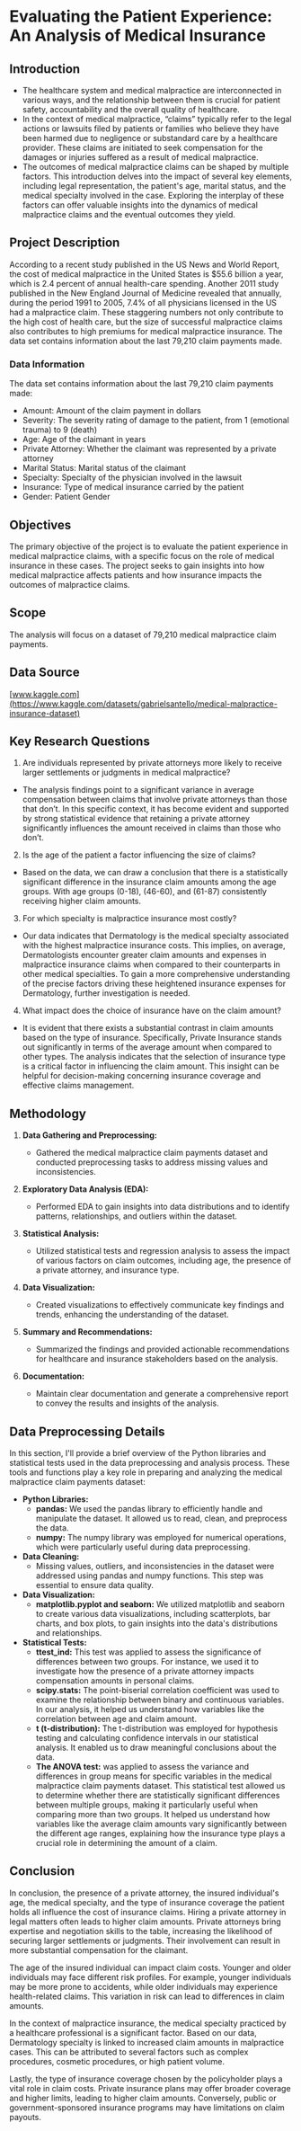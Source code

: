 
# Evaluating the Patient Experience: An Analysis of Medical Insurance
## Introduction 
- The healthcare system and medical malpractice are interconnected in various ways, and the relationship between them is crucial for patient safety, accountability and the overall quality of healthcare.
- In the context of medical malpractice, “claims” typically refer to the legal actions or lawsuits filed by patients or families who believe they have been harmed due to negligence or substandard care by a healthcare provider. These claims are initiated to seek compensation for the damages or injuries suffered as a result of medical malpractice.
- The outcomes of medical malpractice claims can be shaped by multiple factors. This introduction delves into the impact of several key elements, including legal representation, the patient's age, marital status, and the medical specialty involved in the case. Exploring the interplay of these factors can offer valuable insights into the dynamics of medical malpractice claims and the eventual outcomes they yield.
## Project Description
According to a recent study published in the US News and World Report, the cost of medical malpractice in the United States is $55.6 billion a year, which is 2.4 percent of annual health-care spending. Another 2011 study published in the New England Journal of Medicine revealed that annually, during the period 1991 to 2005, 7.4% of all physicians licensed in the US had a malpractice claim. These staggering numbers not only contribute to the high cost of health care, but the size of successful malpractice claims also contributes to high premiums for medical malpractice insurance. The data set contains information about the last 79,210 claim payments made.

### Data Information
The data set contains information about the last 79,210 claim payments made:
- Amount: Amount of the claim payment in dollars
- Severity: The severity rating of damage to the patient, from 1 (emotional trauma) to 9 (death)
- Age: Age of the claimant in years
- Private Attorney: Whether the claimant was represented by a private attorney
- Marital Status: Marital status of the claimant
- Specialty: Specialty of the physician involved in the lawsuit
- Insurance: Type of medical insurance carried by the patient
- Gender: Patient Gender

## Objectives
The primary objective of the project is to evaluate the patient experience in medical malpractice claims, with a specific focus on the role of medical insurance in these cases. The project seeks to gain insights into how medical malpractice affects patients and how insurance impacts the outcomes of malpractice claims.

## Scope
The analysis will focus on a dataset of 79,210 medical malpractice claim payments.

## Data Source
[www.kaggle.com](https://www.kaggle.com/datasets/gabrielsantello/medical-malpractice-insurance-dataset)
## Key Research Questions
1. Are individuals represented by private attorneys more likely to receive larger settlements or judgments in medical malpractice?
- The analysis findings point to a significant variance in average compensation between claims that involve private attorneys than those that don’t. 
In this specific context, it has become evident and supported by strong statistical evidence that retaining a private attorney significantly influences the amount received in claims than those who don’t. 

2. Is the age of the patient a factor influencing the size of claims?
- Based on the data, we can draw a conclusion that there is a statistically significant difference in the insurance claim amounts among the age groups. 
With age groups (0-18), (46-60), and (61-87) consistently receiving higher claim amounts.

3.  For which specialty is malpractice insurance most costly?
- Our data indicates that Dermatology is the medical specialty associated with the highest malpractice insurance costs. This implies, on average, Dermatologists encounter greater claim amounts and expenses in malpractice insurance claims when compared to their counterparts in other medical specialties. 
To gain a more comprehensive understanding of the precise factors driving these heightened insurance expenses for Dermatology, further investigation is needed. 


4. What impact does the choice of insurance have on the claim amount?
- It is evident that there exists a substantial contrast in claim amounts based on the type of insurance. Specifically, Private Insurance stands out significantly in terms of the average amount when compared to other types.
The analysis indicates that the selection of insurance type is a critical factor in influencing the claim amount. This insight can be helpful for decision-making concerning insurance coverage and effective claims management. 
## Methodology
1. **Data Gathering and Preprocessing:**
   - Gathered the medical malpractice claim payments dataset and conducted preprocessing tasks to address missing values and inconsistencies.
   
2. **Exploratory Data Analysis (EDA):**
   - Performed EDA to gain insights into data distributions and to identify patterns, relationships, and outliers within the dataset.
   
3. **Statistical Analysis:**
   - Utilized statistical tests and regression analysis to assess the impact of various factors on claim outcomes, including age, the presence of a private attorney, and insurance type.
     
4. **Data Visualization:**
   - Created visualizations to effectively communicate key findings and trends, enhancing the understanding of the dataset.
     
5. **Summary and Recommendations:**
   - Summarized the findings and provided actionable recommendations for healthcare and insurance stakeholders based on the analysis.
     
6. **Documentation:**
   - Maintain clear documentation and generate a comprehensive report to convey the results and insights of the analysis.


## Data Preprocessing Details
In this section, I'll provide a brief overview of the Python libraries and statistical tests used in the data preprocessing and analysis process. These tools and functions play a key role in preparing and analyzing the medical malpractice claim payments dataset:
- **Python Libraries:**
  - **pandas:** We used the pandas library to efficiently handle and manipulate the dataset. It allowed us to read, clean, and preprocess the data.
  - **numpy:** The numpy library was employed for numerical operations, which were particularly useful during data preprocessing.
- **Data Cleaning:**
  - Missing values, outliers, and inconsistencies in the dataset were addressed using pandas and numpy functions. This step was essential to ensure data quality.
- **Data Visualization:**
  - **matplotlib.pyplot and seaborn:** We utilized matplotlib and seaborn to create various data visualizations, including scatterplots, bar charts, and box plots, to gain insights into the data's distributions and relationships.
- **Statistical Tests:**
  - **ttest_ind:** This test was applied to assess the significance of differences between two groups. For instance, we used it to investigate how the presence of a private attorney impacts compensation amounts in personal claims.
  - **scipy.stats:** The point-biserial correlation coefficient was used to examine the relationship between binary and continuous variables. In our analysis, it helped us understand how variables like the correlation between age and claim amount.
  - **t (t-distribution):** The t-distribution was employed for hypothesis testing and calculating confidence intervals in our statistical analysis. It enabled us to draw meaningful conclusions about the data.
  - **The ANOVA test:** was applied to assess the variance and differences in group means for specific variables in the medical malpractice claim payments dataset. This statistical test allowed us to determine whether there are statistically significant differences between multiple groups, making it particularly useful when comparing more than two groups. It helped us understand how variables like the average claim amounts vary significantly between the different age ranges, explaining how the insurance type plays a crucial role in determining the amount of a claim.

## Conclusion
In conclusion, the presence of a private attorney, the insured individual's age, the medical specialty, and the type of insurance coverage the patient holds all influence the cost of insurance claims. Hiring a private attorney in legal matters often leads to higher claim amounts. Private attorneys bring expertise and negotiation skills to the table, increasing the likelihood of securing larger settlements or judgments. Their involvement can result in more substantial compensation for the claimant.

The age of the insured individual can impact claim costs. Younger and older individuals may face different risk profiles. For example, younger individuals may be more prone to accidents, while older individuals may experience health-related claims. This variation in risk can lead to differences in claim amounts.

In the context of malpractice insurance, the medical specialty practiced by a healthcare professional is a significant factor. Based on our data, Dermatology specialty is linked to increased claim amounts in malpractice cases. This can be attributed to several factors such as complex procedures, cosmetic procedures, or high patient volume.

Lastly, the type of insurance coverage chosen by the policyholder plays a vital role in claim costs. Private insurance plans may offer broader coverage and higher limits, leading to higher claim amounts. Conversely, public or government-sponsored insurance programs may have limitations on claim payouts. 
